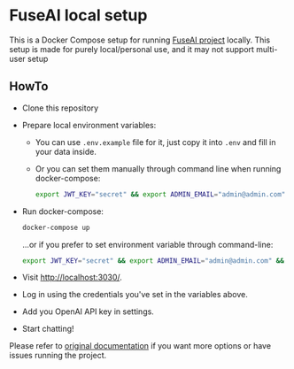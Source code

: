 # FuseAI local setup

This is a Docker Compose setup for running [FuseAI project](https://github.com/bitswired/fuseai) locally. This setup is made for purely local/personal use, and it may not support multi-user setup

## HowTo

- Clone this repository
- Prepare local environment variables:
  - You can use `.env.example` file for it, just copy it into `.env` and fill in your data inside.
  - Or you can set them manually through command line when running docker-compose:

      ```sh
      export JWT_KEY="secret" && export ADMIN_EMAIL="admin@admin.com" && export ADMIN_PASSWORD="password" ...
      ```

- Run docker-compose:

  ```sh
  docker-compose up
  ```

  ...or if you prefer to set environment variable through command-line:

  ```sh
  export JWT_KEY="secret" && export ADMIN_EMAIL="admin@admin.com" && export ADMIN_PASSWORD="password" && docker-compose up
  ```

- Visit [http://localhost:3030/](http://localhost:3030/).
- Log in using the credentials you've set in the variables above.
- Add you OpenAI API key in settings.
- Start chatting!

Please refer to [original documentation](https://github.com/bitswired/fuseai#%EF%B8%8F-how-to-run) if you want more options or have issues running the project.
